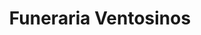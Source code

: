 ---
title: "Funeraria Ventosinos"
url: /a-pobra-de-san-xiao/funeraria-ventosinos/
shop: Bestattungen
---